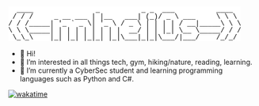 ![mheli0s ascii-art](mheli0s_ascii-text-art.png?raw=true "mheli0s ascii-art")

- 👋 Hi!
- 👀 I’m interested in all things tech, gym, hiking/nature, reading, learning.
- 🌱 I’m currently a CyberSec student and learning programming languages such as Python and C#.                                                                                         

<!---
mheli0s/mhelios is a ✨ special ✨ repository because its `README.md` (this file) appears on your GitHub profile.
You can click the Preview link to take a look at your changes.
--->
<!---
[![Anurag's GitHub stats](https://github-readme-stats.vercel.app/api?username=mheli0s)](https://github.com/anuraghazra/github-readme-stats)
--->
[![wakatime](https://wakatime.com/badge/user/7b15c6b3-0c85-4af0-beaa-ff29102d531e.svg)](https://wakatime.com/@7b15c6b3-0c85-4af0-beaa-ff29102d531e)

<!---
![Metrics](https://metrics.lecoq.io/mheli0s?template=classic&languages=1&base=header%2C%20activity%2C%20community%2C%20repositories%2C%20metadata&base.indepth=false&base.hireable=false&base.skip=false&languages=false&languages.limit=8&languages.threshold=0%25&languages.other=false&languages.colors=github&languages.sections=most-used&languages.indepth=false&languages.analysis.timeout=15&languages.analysis.timeout.repositories=7.5&languages.categories=markup%2C%20programming&languages.recent.categories=markup%2C%20programming&languages.recent.load=300&languages.recent.days=14&config.timezone=Australia%2FBrisbane)
--->
